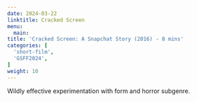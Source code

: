 ```yaml
---
date: 2024-03-22
linktitle: Cracked Screen
menu:
  main:
title: 'Cracked Screen: A Snapchat Story (2016) - 8 mins'
categories: [
  'short-film',
  'GSFF2024',
]
weight: 10
---
```


Wildly effective experimentation with form and horror subgenre.